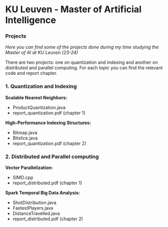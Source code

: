 # KU Leuven - Master of Artificial Intelligence
### Projects

_Here you can find some of the projects done during my time studying the Master of AI at KU Leuven (23-24)_

There are two projects: one on quantization and indexing and another on distributed and parallel computing.
For each topic you can find the relevant code and report chapter.

### 1. Quantization and Indexing
**Scalable Nearest Neighbors:**
- ProductQuantization.java
- report_quantization.pdf (chapter 1)

**High-Performance Indexing Structures:**
- Bitmap.java
- Bitslice.java
- report_quantization.pdf (chapter 2)

### 2. Distributed and Parallel computing
**Vector Parallelization:**
- SIMD.cpp
- report_distributed.pdf (chapter 1)

**Spark Temporal Big Data Analysis:**
- ShotDistribution.java
- FastestPlayers.java
- DistanceTravelled.java
- report_distributed.pdf (chapter 2)

